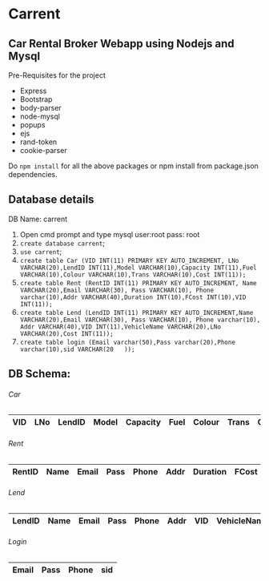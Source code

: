 # Carrent
## Car Rental Broker Webapp using Nodejs and Mysql
Pre-Requisites for the project

- Express
- Bootstrap
- body-parser
- node-mysql
- popups
- ejs
- rand-token
- cookie-parser

Do ```npm install``` for all the above packages or npm install from package.json dependencies.

## Database details
DB Name: carrent

1. Open cmd prompt and type mysql user:root  pass: root
2. ```create database carrent```;
3. ```use carrent```;
4. ```create table Car (VID INT(11) PRIMARY KEY AUTO_INCREMENT, LNo VARCHAR(20),LendID INT(11),Model VARCHAR(10),Capacity INT(11),Fuel VARCHAR(10),Colour VARCHAR(10),Trans VARCHAR(10),Cost INT(11));```
5. ```create table Rent (RentID INT(11) PRIMARY KEY AUTO_INCREMENT, Name VARCHAR(20),Email VARCHAR(30), Pass VARCHAR(10), Phone varchar(10),Addr VARCHAR(40),Duration INT(10),FCost INT(10),VID INT(11));```
6. ```create table Lend (LendID INT(11) PRIMARY KEY AUTO_INCREMENT,Name VARCHAR(20),Email VARCHAR(30), Pass VARCHAR(10), Phone varchar(10), Addr VARCHAR(40),VID INT(11),VehicleName VARCHAR(20),LNo VARCHAR(20),Cost INT(11));```
7. ```create table login (Email varchar(50),Pass varchar(20),Phone varchar(10),sid VARCHAR(20	));```   
   
## DB Schema: 

###### Car
VID | LNo | LendID | Model | Capacity | Fuel | Colour | Trans | Cost
--- | --- | ------ | ----- | -------- | ---- | ------ | ----- | ----

###### Rent
RentID | Name | Email | Pass | Phone | Addr | Duration | FCost | VID
------ | ---- | ----- | ---- | ----- | ---- | -------- | ----- | ---

###### Lend
LendID | Name | Email | Pass | Phone | Addr | VID | VehicleName | LNo | Cost
------ | ---- | ----- | ---- | ----- | ---- | --- | ----------- | --- | ----

###### Login
Email | Pass | Phone | sid
----- | ---- | ----- | ---